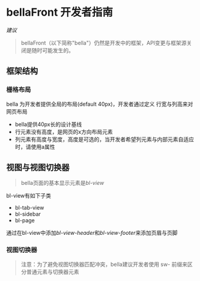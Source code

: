 # bellaFront 开发者指南
_建议_
> bellaFront（以下简称"bella"）仍然是开发中的框架，API变更与框架源关闭是随时可能发生的。
## 框架结构
### 栅格布局
bella 为开发者提供全局的布局(default 40px)，开发者通过定义
行宽与列高来对网页布局
* bella提供40px长的设计基线
* 行元素没有高度，是网页的x方向布局元素
* 列元素有高度与宽度，高度是可选的，当开发者希望列元素与内部元素自适应时，请使用a属性



## 视图与视图切换器
> bella页面的基本显示元素是*bl-view*

bl-view有如下子类

* bl-tab-view
* bl-sidebar
* bl-page

通过在bl-view中添加*bl-view-header*和*bl-view-footer*来添加页眉与页脚

### 视图切换器

>注意：为了避免视图切换器匹配冲突，bella建议开发者使用 sw- 前缀来区分普通元素与切换器元素

